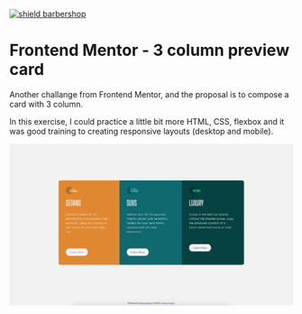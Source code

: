 [![shield barbershop](https://img.shields.io/badge/viniciustocchio-frontendmentor-aqua)](https://github.com/viniciustocchio/Front-end-MentorCard)

# Frontend Mentor - 3 column preview card

Another challange from Frontend Mentor, and the proposal is to compose a card with 3 column.

In this exercise, I could practice a little bit more HTML, CSS, flexbox and it was good training to creating responsive layouts (desktop and mobile).

<a src="https://viniciustocchio.github.io/3-column-preview-card/"><img alt="layout image" src="/design/layout.png"></a>

